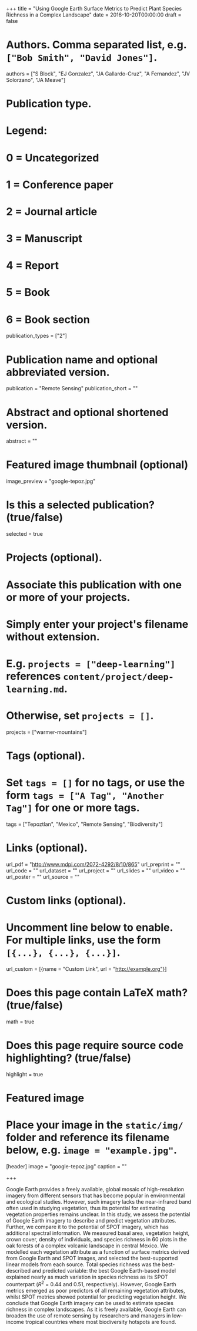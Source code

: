 +++
title = "Using Google Earth Surface Metrics to Predict Plant Species Richness in a Complex Landscape"
date = 2016-10-20T00:00:00
draft = false

# Authors. Comma separated list, e.g. `["Bob Smith", "David Jones"]`.
authors = ["S Block", "EJ Gonzalez", "JA Gallardo-Cruz", "A Fernandez", "JV Solorzano", "JA Meave"]

# Publication type.
# Legend:
# 0 = Uncategorized
# 1 = Conference paper
# 2 = Journal article
# 3 = Manuscript
# 4 = Report
# 5 = Book
# 6 = Book section
publication_types = ["2"]

# Publication name and optional abbreviated version.
publication = "Remote Sensing"
publication_short = ""

# Abstract and optional shortened version.
abstract = ""

# Featured image thumbnail (optional)
image_preview = "google-tepoz.jpg"

# Is this a selected publication? (true/false)
selected = true

# Projects (optional).
#   Associate this publication with one or more of your projects.
#   Simply enter your project's filename without extension.
#   E.g. `projects = ["deep-learning"]` references `content/project/deep-learning.md`.
#   Otherwise, set `projects = []`.
projects = ["warmer-mountains"]

# Tags (optional).
#   Set `tags = []` for no tags, or use the form `tags = ["A Tag", "Another Tag"]` for one or more tags.
tags = ["Tepoztlan", "Mexico", "Remote Sensing", "Biodiversity"]

# Links (optional).
url_pdf = "http://www.mdpi.com/2072-4292/8/10/865"
url_preprint = ""
url_code = ""
url_dataset = ""
url_project = ""
url_slides = ""
url_video = ""
url_poster = ""
url_source = ""

# Custom links (optional).
#   Uncomment line below to enable. For multiple links, use the form `[{...}, {...}, {...}]`.
url_custom = [{name = "Custom Link", url = "http://example.org"}]

# Does this page contain LaTeX math? (true/false)
math = true

# Does this page require source code highlighting? (true/false)
highlight = true

# Featured image
# Place your image in the `static/img/` folder and reference its filename below, e.g. `image = "example.jpg"`.
[header]
image = "google-tepoz.jpg"
caption = ""

+++

Google Earth provides a freely available, global mosaic of high-resolution imagery from different sensors that has become popular in environmental and ecological studies. However, such imagery lacks the near-infrared band often used in studying vegetation, thus its potential for estimating vegetation properties remains unclear. In this study, we assess the potential of Google Earth imagery to describe and predict vegetation attributes. Further, we compare it to the potential of SPOT imagery, which has additional spectral information. We measured basal area, vegetation height, crown cover, density of individuals, and species richness in 60 plots in the oak forests of a complex volcanic landscape in central Mexico. We modelled each vegetation attribute as a function of surface metrics derived from Google Earth and SPOT images, and selected the best-supported linear models from each source. Total species richness was the best-described and predicted variable: the best Google Earth-based model explained nearly as much variation in species richness as its SPOT counterpart ($R^2$ = 0.44 and 0.51, respectively). However, Google Earth metrics emerged as poor predictors of all remaining vegetation attributes, whilst SPOT metrics showed potential for predicting vegetation height. We conclude that Google Earth imagery can be used to estimate species richness in complex landscapes. As it is freely available, Google Earth can broaden the use of remote sensing by researchers and managers in low-income tropical countries where most biodiversity hotspots are found.



